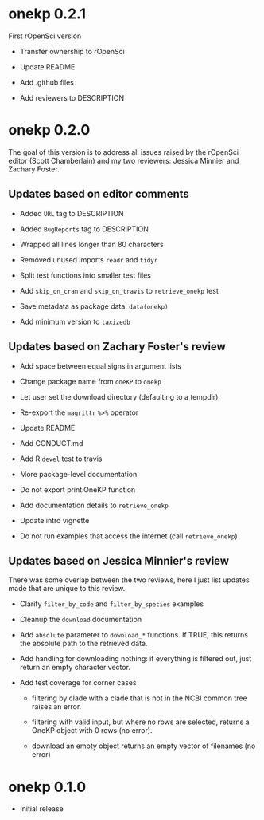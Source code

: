 # onekp 0.2.1

 First rOpenSci version

 * Transfer ownership to rOpenSci

 * Update README
 
 * Add .github files

 * Add reviewers to DESCRIPTION

# onekp 0.2.0

 The goal of this version is to address all issues raised by the rOpenSci
 editor (Scott Chamberlain) and my two reviewers: Jessica Minnier and Zachary
 Foster.

## Updates based on editor comments

 * Added `URL` tag to DESCRIPTION

 * Added `BugReports` tag to DESCRIPTION

 * Wrapped all lines longer than 80 characters

 * Removed unused imports `readr` and `tidyr`

 * Split test functions into smaller test files

 * Add `skip_on_cran` and `skip_on_travis` to `retrieve_onekp` test

 * Save metadata as package data: `data(onekp)` 

 * Add minimum version to `taxizedb`

## Updates based on Zachary Foster's review

 * Add space between equal signs in argument lists

 * Change package name from `oneKP` to `onekp`

 * Let user set the download directory (defaulting to a tempdir).

 * Re-export the `magrittr` `%>%` operator

 * Update README

 * Add CONDUCT.md

 * Add R `devel` test to travis

 * More package-level documentation

 * Do not export print.OneKP function

 * Add documentation details to `retrieve_onekp`

 * Update intro vignette

 * Do not run examples that access the internet (call `retrieve_onekp`)

## Updates based on Jessica Minnier's review  

 There was some overlap between the two reviews, here I just list updates made that are unique to this review.

 * Clarify `filter_by_code` and `filter_by_species` examples

 * Cleanup the `download` documentation

 * Add `absolute` parameter to `download_*` functions. If TRUE, this returns
   the absolute path to the retrieved data.

 * Add handling for downloading nothing: if everything is filtered out, just
   return an empty character vector.

 * Add test coverage for corner cases

   - filtering by clade with a clade that is not in the NCBI common tree raises
     an error.

   - filtering with valid input, but where no rows are selected, returns
     a OneKP object with 0 rows (no error).

   - download an empty object returns an empty vector of filenames (no error)

# onekp 0.1.0

 * Initial release
